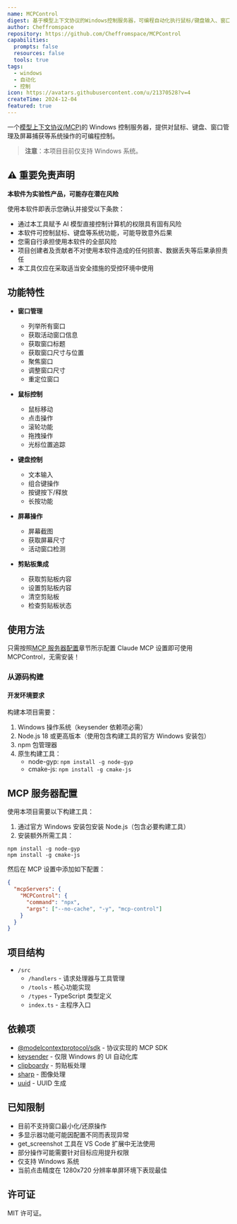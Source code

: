 ```yaml
---
name: MCPControl
digest: 基于模型上下文协议的Windows控制服务器，可编程自动化执行鼠标/键盘输入、窗口管理和屏幕捕获等系统操作，简化工作流控制。
author: Cheffromspace
repository: https://github.com/Cheffromspace/MCPControl
capabilities:
  prompts: false
  resources: false
  tools: true
tags:
  - windows
  - 自动化
  - 控制
icon: https://avatars.githubusercontent.com/u/21370528?v=4
createTime: 2024-12-04
featured: true
---
```


一个[模型上下文协议(MCP)](/zh)的 Windows 控制服务器，提供对鼠标、键盘、窗口管理及屏幕捕获等系统操作的可编程控制。

> **注意**：本项目目前仅支持 Windows 系统。

## ⚠️ 重要免责声明

**本软件为实验性产品，可能存在潜在风险**

使用本软件即表示您确认并接受以下条款：

- 通过本工具赋予 AI 模型直接控制计算机的权限具有固有风险
- 本软件可控制鼠标、键盘等系统功能，可能导致意外后果
- 您需自行承担使用本软件的全部风险
- 项目创建者及贡献者不对使用本软件造成的任何损害、数据丢失等后果承担责任
- 本工具仅应在采取适当安全措施的受控环境中使用

## 功能特性

- **窗口管理**

  - 列举所有窗口
  - 获取活动窗口信息
  - 获取窗口标题
  - 获取窗口尺寸与位置
  - 聚焦窗口
  - 调整窗口尺寸
  - 重定位窗口

- **鼠标控制**

  - 鼠标移动
  - 点击操作
  - 滚轮功能
  - 拖拽操作
  - 光标位置追踪

- **键盘控制**

  - 文本输入
  - 组合键操作
  - 按键按下/释放
  - 长按功能

- **屏幕操作**

  - 屏幕截图
  - 获取屏幕尺寸
  - 活动窗口检测

- **剪贴板集成**
  - 获取剪贴板内容
  - 设置剪贴板内容
  - 清空剪贴板
  - 检查剪贴板状态

## 使用方法

只需按照[MCP 服务器配置](#mcp-server-configuration)章节所示配置 Claude MCP 设置即可使用 MCPControl，无需安装！

### 从源码构建

#### 开发环境要求

构建本项目需要：

1. Windows 操作系统（keysender 依赖项必需）
2. Node.js 18 或更高版本（使用包含构建工具的官方 Windows 安装包）
3. npm 包管理器
4. 原生构建工具：
   - node-gyp: `npm install -g node-gyp`
   - cmake-js: `npm install -g cmake-js`

## MCP 服务器配置

使用本项目需要以下构建工具：

1. 通过官方 Windows 安装包安装 Node.js（包含必要构建工具）
2. 安装额外所需工具：

```
npm install -g node-gyp
npm install -g cmake-js
```

然后在 MCP 设置中添加如下配置：

```json
{
  "mcpServers": {
    "MCPControl": {
      "command": "npx",
      "args": ["--no-cache", "-y", "mcp-control"]
    }
  }
}
```

## 项目结构

- `/src`
  - `/handlers` - 请求处理器与工具管理
  - `/tools` - 核心功能实现
  - `/types` - TypeScript 类型定义
  - `index.ts` - 主程序入口

## 依赖项

- [@modelcontextprotocol/sdk](https://www.npmjs.com/package/@modelcontextprotocol/sdk) - 协议实现的 MCP SDK
- [keysender](https://www.npmjs.com/package/keysender) - 仅限 Windows 的 UI 自动化库
- [clipboardy](https://www.npmjs.com/package/clipboardy) - 剪贴板处理
- [sharp](https://www.npmjs.com/package/sharp) - 图像处理
- [uuid](https://www.npmjs.com/package/uuid) - UUID 生成

## 已知限制

- 目前不支持窗口最小化/还原操作
- 多显示器功能可能因配置不同而表现异常
- get_screenshot 工具在 VS Code 扩展中无法使用
- 部分操作可能需要针对目标应用提升权限
- 仅支持 Windows 系统
- 当前点击精度在 1280x720 分辨率单屏环境下表现最佳

## 许可证

MIT 许可证。
